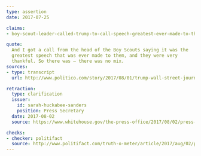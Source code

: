 ```yaml
---
type: assertion
date: 2017-07-25

claims:
- boy-scout-leader-called-trump-to-call-speech-greatest-ever-made-to-them

quote:
  And I got a call from the head of the Boy Scouts saying it was the
  greatest speech that was ever made to them, and they were very
  thankful. So there was — there was no mix.
sources:
- type: transcript
  url: http://www.politico.com/story/2017/08/01/trump-wall-street-journal-interview-full-transcript-241214

retraction:
  type: clarification
  issuer:
    id: sarah-huckabee-sanders
    position: Press Secretary
  date: 2017-08-02
  source: https://www.whitehouse.gov/the-press-office/2017/08/02/press-briefing-press-secretary-sarah-sanders-and-senior-policy-advisor

checks:
- checker: politifact
  source: http://www.politifact.com/truth-o-meter/article/2017/aug/02/president-and-boy-scouts-was-there-really-phone-ca/
---
```

